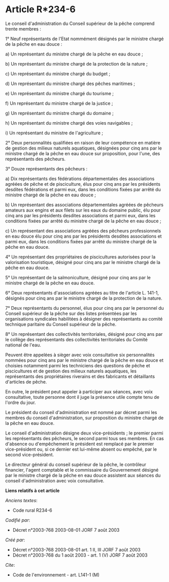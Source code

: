 # Article R*234-6

Le conseil d'administration du Conseil supérieur de la pêche comprend trente membres :

1° Neuf représentants de l'Etat nommément désignés par le ministre chargé de la pêche en eau douce :

a) Un représentant du ministre chargé de la pêche en eau douce ;

b) Un représentant du ministre chargé de la protection de la nature ;

c) Un représentant du ministre chargé du budget ;

d) Un représentant du ministre chargé des pêches maritimes ;

e) Un représentant du ministre chargé du tourisme ;

f) Un représentant du ministre chargé de la justice ;

g) Un représentant du ministre chargé du domaine ;

h) Un représentant du ministre chargé des voies navigables ;

i) Un représentant du ministre de l'agriculture ;

2° Deux personnalités qualifiées en raison de leur compétence en matière de gestion des milieux naturels aquatiques,
désignées pour cinq ans par le ministre chargé de la pêche en eau douce sur proposition, pour l'une, des représentants des
pêcheurs.

3° Douze représentants des pêcheurs :

a) Dix représentants des fédérations départementales des associations agréées de pêche et de pisciculture, élus pour cinq ans
par les présidents desdites fédérations et parmi eux, dans les conditions fixées par arrêté du ministre chargé de la pêche en
eau douce ;

b) Un représentant des associations départementales agréées de pêcheurs amateurs aux engins et aux filets sur les eaux du
domaine public, élu pour cinq ans par les présidents desdites associations et parmi eux, dans les conditions fixées par
arrêté du ministre chargé de la pêche en eau douce ;

c) Un représentant des associations agréées des pêcheurs professionnels en eau douce élu pour cinq ans par les présidents
desdites associations et parmi eux, dans les conditions fixées par arrêté du ministre chargé de la pêche en eau douce.

4° Un représentant des propriétaires de piscicultures autorisées pour la valorisation touristique, désigné pour cinq ans par
le ministre chargé de la pêche en eau douce.

5° Un représentant de la salmoniculture, désigné pour cinq ans par le ministre chargé de la pêche en eau douce.

6° Deux représentants d'associations agréées au titre de l'article L. 141-1, désignés pour cinq ans par le ministre chargé de
la protection de la nature.

7° Deux représentants du personnel, élus pour cinq ans par le personnel du Conseil supérieur de la pêche sur des listes
présentées par les organisations syndicales habilitées à désigner des représentants au comité technique paritaire du Conseil
supérieur de la pêche.

8° Un représentant des collectivités territoriales, désigné pour cinq ans par le collège des représentants des collectivités
territoriales du Comité national de l'eau.

Peuvent être appelées à sièger avec voix consultative six personnalités nommées pour cinq ans par le ministre chargé de la
pêche en eau douce et choisies notamment parmi les techniciens des questions de pêche et piscicultures et de gestion des
milieux naturels aquatiques, les représentants des propriétaires riverains et des fabricants et détaillants d'articles de
pêche.

En outre, le président peut appeler à participer aux séances, avec voix consultative, toute personne dont il juge la présence
utile compte tenu de l'ordre du jour.

Le président du conseil d'administration est nommé par décret parmi les membres du conseil d'administration, sur proposition
du ministre chargé de la pêche en eau douce.

Le conseil d'administration désigne deux vice-présidents ; le premier parmi les représentants des pêcheurs, le second parmi
tous ses membres. En cas d'absence ou d'empêchement le président est remplacé par le premier vice-président ou, si ce dernier
est lui-même absent ou empêché, par le second vice-président.

Le directeur général du conseil supérieur de la pêche, le contrôleur financier, l'agent comptable et le commissaire du
Gouvernement désigné par le ministre chargé de la pêche en eau douce assistent aux séances du conseil d'administration avec
voix consultative.

**Liens relatifs à cet article**

_Anciens textes_:

  - Code rural R234-6

_Codifié par_:

  - Décret n°2003-768 2003-08-01 JORF 7 août 2003

_Créé par_:

  - Décret n°2003-768 2003-08-01 art. 1 II, III JORF 7 août 2003
  - Décret n°2003-768 du 1 août 2003 - art. 1 (V) JORF 7 août 2003

_Cite_:

  - Code de l'environnement - art. L141-1 (M)
